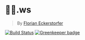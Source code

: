# 👏🏻.ws

> By [Florian Eckerstorfer](https://florian.ec)

[![Build Status](https://travis-ci.org/florianeckerstorfer/xn--mn8hhf.ws.svg?branch=master)](https://travis-ci.org/florianeckerstorfer/xn--mn8hhf.ws) [![Greenkeeper badge](https://badges.greenkeeper.io/florianeckerstorfer/xn--mn8hhf.ws.svg)](https://greenkeeper.io/)
